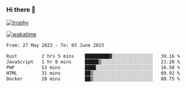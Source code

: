 ### Hi there 👋

[![trophy](https://github-profile-trophy.vercel.app/?username=cxnky&theme=dracula)](https://github.com/ryo-ma/github-profile-trophy)

[![wakatime](https://wakatime.com/badge/user/1c39c599-5497-41b9-a5be-2c4676e7fd23.svg)](https://wakatime.com/@1c39c599-5497-41b9-a5be-2c4676e7fd23)
<!--START_SECTION:waka-->

```txt
From: 27 May 2023 - To: 03 June 2023

Rust         2 hrs 5 mins    █████████▓░░░░░░░░░░░░░░░   39.16 %
JavaScript   1 hr 8 mins     █████▒░░░░░░░░░░░░░░░░░░░   21.20 %
PHP          53 mins         ████░░░░░░░░░░░░░░░░░░░░░   16.58 %
HTML         31 mins         ██▒░░░░░░░░░░░░░░░░░░░░░░   09.92 %
Docker       28 mins         ██▒░░░░░░░░░░░░░░░░░░░░░░   08.75 %
```

<!--END_SECTION:waka-->
